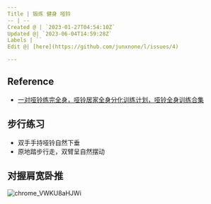 ```yaml
---
Title | 锻炼 健身 哑铃
-- | --
Created @ | `2023-01-27T04:54:10Z`
Updated @| `2023-06-04T14:59:28Z`
Labels | ``
Edit @| [here](https://github.com/junxnone/l/issues/4)

---
```

## Reference 
- [一对哑铃练完全身，哑铃居家全身分化训练计划，哑铃全身训练合集](https://www.bilibili.com/video/BV1ZP4y1a7GQ/)


## 步行练习
- 双手手持哑铃自然下垂
- 原地踏步行走，双臂呈自然摆动


## 对握肩宽卧推


![chrome_VWKU8aHJWi](https://user-images.githubusercontent.com/2216970/215649373-a969d2f7-969b-4fa2-a407-66c1289f7bd4.gif)

